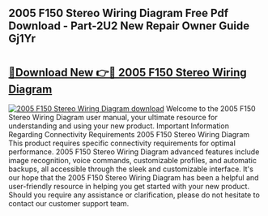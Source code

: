 ## 2005 F150 Stereo Wiring Diagram Free Pdf Download - Part-2U2 New Repair Owner Guide Gj1Yr

# <h2><a href="http://dfrckf7.blite.top/?on=2005+F150+Stereo+Wiring+Diagram">🔗Download New 👉🔴 2005 F150 Stereo Wiring Diagram</a></h2>

[![2005 F150 Stereo Wiring Diagram download](https://i.imgur.com/lujVjoI.png)](http://dfrckf7.blite.top/?on=2005+F150+Stereo+Wiring+Diagram)
Welcome to the 2005 F150 Stereo Wiring Diagram user manual, your ultimate resource for understanding and using your new product. Important Information Regarding Connectivity Requirements 2005 F150 Stereo Wiring Diagram This product requires specific connectivity requirements for optimal performance. 2005 F150 Stereo Wiring Diagram advanced features include image recognition, voice commands, customizable profiles, and automatic backups, all accessible through the sleek and customizable interface. It's our hope that the 2005 F150 Stereo Wiring Diagram has been a helpful and user-friendly resource in helping you get started with your new product. Should you require any assistance or clarification, please do not hesitate to contact our customer support team.
